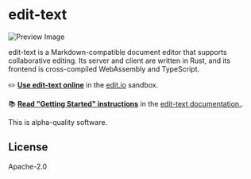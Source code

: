 # edit-text

![Preview Image](https://user-images.githubusercontent.com/80639/42796912-9f2ae852-895a-11e8-9aae-9dede91296bf.png)

edit-text is a Markdown-compatible document editor that supports collaborative editing. Its server and client are written in Rust, and its frontend is cross-compiled WebAssembly and TypeScript.

✏️ [**Use edit-text online**](http://sandbox.edit.io/) in the [edit.io](http://edit.io) sandbox.

📚 [**Read "Getting Started" instructions**](http://timryan.org/edit-text/book/getting-started.html) in the [edit-text documentation.](http://tcr.github.io/edit-text/).

This is alpha-quality software.

## License

Apache-2.0
